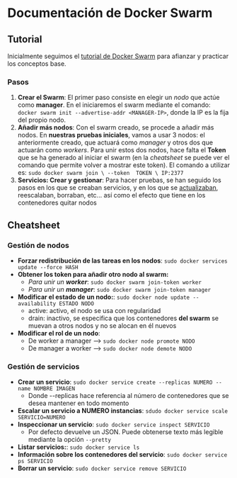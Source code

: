 # Documentación de Docker Swarm

## Tutorial

Inicialmente seguimos el [tutorial de Docker Swarm](https://docs.docker.com/engine/swarm/swarm-tutorial/create-swarm/) para afianzar y practicar los conceptos base.

### Pasos

1. **Crear el Swarm**: El primer paso consiste en elegir un *nodo* que actúe como **manager**. En el iniciaremos el swarm mediante el comando: ```docker swarm init --advertise-addr <MANAGER-IP>```, donde la IP es la fija del propio nodo.
1. **Añadir más nodos**: Con el swarm creado, se procede a añadir más nodos. En **nuestras pruebas iniciales**, vamos a usar 3 nodos: el anteriormente creado, que actuará como *manager* y otros dos que actuarán como *workers*. Para unir estos dos nodos, hace falta el **Token** que se ha generado al iniciar el swarm (en la *cheatsheet* se puede ver el comando que permite volver a mostrar este token). El comando a utilizar es: ```sudo docker swarm join \
  --token  TOKEN \ IP:2377```
1. **Servicios: Crear y gestionar**: Para hacer pruebas, se han seguido los pasos en los que se creaban servicios, y en los que se [actualizaban](https://docs.docker.com/engine/swarm/swarm-tutorial/rolling-update/), reescalaban, borraban, etc... así como el efecto que tiene en los contenedores quitar nodos

## Cheatsheet

### Gestión de nodos

* **Forzar redistribución de las tareas en los nodos**: ```sudo docker services update --force HASH```
* **Obtener los token para añadir otro nodo al swarm:**
  * *Para unir un **worker***: ```sudo docker swarm join-token worker```
  * *Para unir un **manager***: ```sudo docker swarm join-token manager```
* **Modificar el estado de un nodo:**: ```sudo docker node update --availability ESTADO NODO```
  * active: activo, el nodo se usa con regularidad
  * drain: inactivo, se especifica que los contenedores **del swarm** se muevan a otros nodos y no se alocan en él nuevos
* **Modificar el rol de un nodo**:
  * De worker a manager --> ```sudo docker node promote NODO```
  * De manager a worker --> ```sudo docker node demote NODO```

### Gestión de servicios

* **Crear un servicio**: ```sudo docker service create --replicas NUMERO --name NOMBRE IMAGEN```
  * Donde --replicas hace referencia al número de contenedores que se desea mantener en todo momento
* **Escalar un servicio a NUMERO instancias**: ```sdudo docker service scale SERVICIO=NUMERO```
* **Inspeccionar un servicio**: ```sudo docker service inspect SERVICIO```
  * Por defecto devuelve un JSON. Puede obtenerse texto más legible mediante la opción ```--pretty```
* **Listar servicios:**: ```sudo docker service ls```
* **Información sobre los contenedores del servicio**: ```sudo docker service ps SERVICIO```
* **Borrar un servicio**: ```sudo docker service remove SERVICIO```